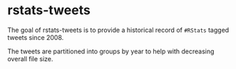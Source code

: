 # rstats-tweets

The goal of rstats-tweets is to provide a historical record of `#RStats` tagged tweets since 2008.

The tweets are partitioned into groups by year to help with decreasing overall file size.

